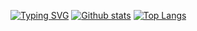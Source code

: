 [![Typing SVG](https://readme-typing-svg.herokuapp.com?size=28&duration=3000&color=8957e5&vCenter=true&lines=Front+Developer)](https://git.io/typing-svg)
[![Github stats](https://github-readme-stats.vercel.app/api?username=AzimAkhmedov&hide_border=true&count_private=true&show_icons=true&theme=vision-friendly-dark&include_all_commits=true)](https://github.com/anuraghazra/github-readme-stats) [![Top Langs](https://github-readme-stats.vercel.app/api/top-langs/?username=AzimAkhmedov&hide=smarty,java,actionscript&hide_border=true&theme=vision-friendly-dark&langs_count=10)](https://github.com/anuraghazra/github-readme-stats)
  
